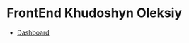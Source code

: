 # FrontEnd Khudoshyn Oleksiy

- [Dashboard](https://oleksiykharkiv.github.io/FrontEnd/Diplom_FE_24_09_2022.html) 
